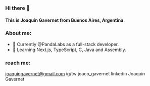 ### Hi there 👋
#### This is Joaquin Gavernet from Buenos Aires, Argentina. 

### About me:
- 🔭 Currently @PandaLabs as a full-stack developer. 
- 🌱 Learning Next.js, TypeScript, C, Java and Assembly.
 
### reach me: 
joaquingavernet@gmail.com
ig/tw joaco_gavernet
linkedin Joaquin Gavernet
